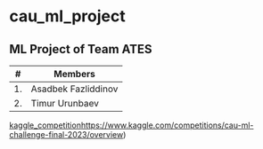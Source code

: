 # cau_ml_project
## ML Project of Team ATES

| # | Members |
| --- | --- |
| 1. | Asadbek Fazliddinov |
| 2. | Timur Urunbaev |

[kaggle_competition](https://www.kaggle.com/competitions/cau-ml-challenge-final-2023/overview)https://www.kaggle.com/competitions/cau-ml-challenge-final-2023/overview)
